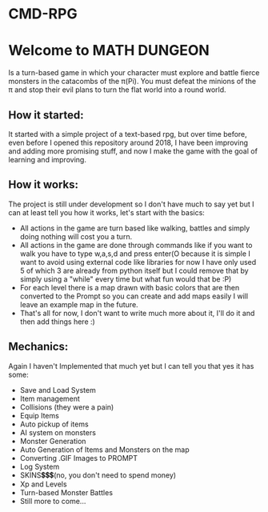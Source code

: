 # CMD-RPG
<h1>Welcome to <b>MATH DUNGEON</b></h1>
Is a turn-based game in which your character must explore and battle fierce monsters in the catacombs of the π(Pi).
You must defeat the minions of the π and stop their evil plans to turn the flat world into a round world.
<h2>How it started:</h2>
<p>
It started with a simple project of a text-based rpg, but over time before, even before I opened this repository around 2018, I have been improving and adding more promising stuff, and now I make the game with the goal of learning and improving.
</p>
<h2>How it works:</h2>
The project is still under development so I don't have much to say yet but I can at least tell you how it works, let's start with the basics:

- All actions in the game are turn based like walking, battles and simply doing nothing will cost you a turn.
- All actions in the game are done through commands like if you want to walk you have to type w,a,s,d and press enter(O because it is simple I want to avoid using external code like libraries for now I have only used 5 of which 3 are already from python itself but I could remove that by simply using a "while" every time but what fun would that be :P)
- For each level there is a map drawn with basic colors that are then converted to the Prompt so you can create and add maps easily I will leave an example map in the future.
- That's all for now, I don't want to write much more about it, I'll do it and then add things here :)
<h2>Mechanics:</h2>
Again I haven't Implemented that much yet but I can tell you that yes it has some:

- Save and Load System
- Item management
- Collisions (they were a pain)
- Equip Items
- Auto pickup of items
- AI system on monsters
- Monster Generation
- Auto Generation of Items and Monsters on the map
- Converting .GIF Images to PROMPT
- Log System
- SKINS💲💲💲(no, you don't need to spend money)
- Xp and Levels
- Turn-based Monster Battles
- Still more to come...
